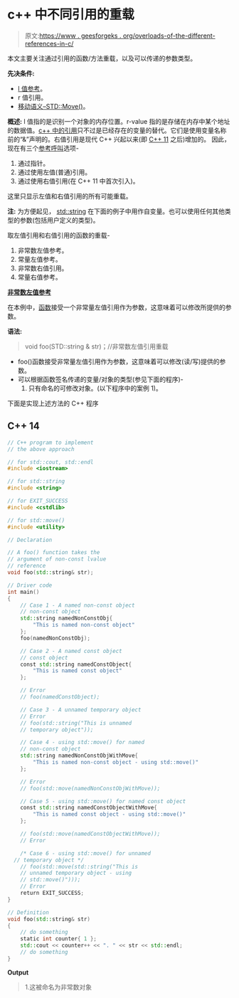 # c++ 中不同引用的重载

> 原文:[https://www . geesforgeks . org/overloads-of-the-different-references-in-c/](https://www.geeksforgeeks.org/overloads-of-the-different-references-in-c/)

本文主要关注通过引用的函数/方法重载，以及可以传递的参数类型。

**先决条件:**

*   [l 值参考](https://www.geeksforgeeks.org/lvalues-references-and-rvalues-references-in-c-with-examples/)。
*   r 值引用。
*   [移动语义–STD::Move()](https://www.geeksforgeeks.org/stdmove-in-utility-in-c-move-semantics-move-constructors-and-move-assignment-operators/)。

**概述:**
l 值指的是识别一个对象的内存位置。r-value 指的是存储在内存中某个地址的数据值。[c++ 中的引用](https://www.geeksforgeeks.org/references-in-c/)只不过是已经存在的变量的替代。它们是使用变量名称前的“&”声明的。右值引用是现代 C++ 兴起以来(即 [C++ 11](https://www.geeksforgeeks.org/c-11-vs-c-14-vs-c-17/) 之后)增加的。
因此，现在有三个[参考呼叫](https://www.geeksforgeeks.org/difference-between-call-by-value-and-call-by-reference/)选项-

1.  通过指针。
2.  通过使用左值(普通)引用。
3.  通过使用右值引用(在 C++ 11 中首次引入)。

这里只显示左值和右值引用的所有可能重载。

**注:**
为方便起见， [std::string](https://www.geeksforgeeks.org/stdstring-class-in-c/) 在下面的例子中用作自变量。也可以使用任何其他类型的参数(包括用户定义的类型)。

取左值引用和右值引用的函数的重载-

1.  非常数左值参考。
2.  常量左值参考。
3.  非常数右值引用。
4.  常量右值参考。

**<u>非常数左值参考</u>**

在本例中，[函数](https://www.geeksforgeeks.org/functions-in-c/)接受一个非常量左值引用作为参数，这意味着可以修改所提供的参数。

**语法:**

> void foo(STD::string & str)；//非常数左值引用重载

*   foo()函数接受非常量左值引用作为参数，这意味着可以修改(读/写)提供的参数。
*   可以根据函数签名传递的变量/对象的类型(参见下面的程序)-
    1.  只有命名的可修改对象。(以下程序中的案例 1)。

下面是实现上述方法的 C++ 程序

## C++ 14

```cpp
// C++ program to implement
// the above approach

// for std::cout, std::endl
#include <iostream>

// for std::string
#include <string>

// for EXIT_SUCCESS
#include <cstdlib>

// for std::move()
#include <utility>

// Declaration

// A foo() function takes the
// argument of non-const lvalue
// reference
void foo(std::string& str);

// Driver code
int main()
{
    // Case 1 - A named non-const object
    // non-const object
    std::string namedNonConstObj{
        "This is named non-const object"
    };
    foo(namedNonConstObj);

    // Case 2 - A named const object
    // const object
    const std::string namedConstObject{
        "This is named const object"
    };

    // Error
    // foo(namedConstObject);

    // Case 3 - A unnamed temporary object
    // Error
    // foo(std::string("This is unnamed
    // temporary object"));

    // Case 4 - using std::move() for named
    // non-const object
    std::string namedNonConstObjWithMove{
        "This is named non-const object - using std::move()"
    };

    // Error
    // foo(std::move(namedNonConstObjWithMove));

    // Case 5 - using std::move() for named const object
    const std::string namedConstObjectWithMove{
        "This is named const object - using std::move()"
    };

    // foo(std::move(namedConstObjectWithMove));
    // Error

    /* Case 6 - using std::move() for unnamed 
  // temporary object */
    // foo(std::move(std::string("This is
    // unnamed temporary object - using
    // std::move()")));
    // Error
    return EXIT_SUCCESS;
}

// Definition
void foo(std::string& str)
{
    // do something
    static int counter{ 1 };
    std::cout << counter++ << ". " << str << std::endl;
    // do something
}
```

**Output**

> 1.这被命名为非常数对象